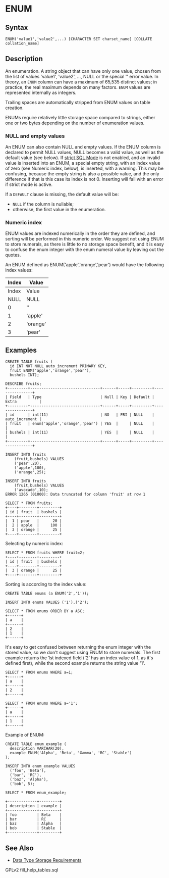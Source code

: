 
# ENUM

## Syntax


```
ENUM('value1','value2',...) [CHARACTER SET charset_name] [COLLATE collation_name]
```


## Description


An enumeration. A string object that can have only one value, chosen
from the list of values 'value1', 'value2', ..., NULL or the special 
'' error value. In theory, an `ENUM` column can have a maximum of 65,535 distinct
values; in practice, the real maximum depends on many factors. `ENUM` values are represented internally as integers.


Trailing spaces are automatically stripped from ENUM values on table creation.


ENUMs require relatively little storage space compared to strings, either one or two bytes depending on the number of enumeration values.


### NULL and empty values


An ENUM can also contain NULL and empty values. If the ENUM column is declared to permit NULL values, NULL becomes a valid value, as well as the default value (see below). If [strict SQL Mode](../../../server-management/variables-and-modes/sql-mode.md) is not enabled, and an invalid value is inserted into an ENUM, a special empty string, with an index value of zero (see Numeric index, below), is inserted, with a warning. This may be confusing, because the empty string is also a possible value, and the only difference if that is this case its index is not 0. Inserting will fail with an error if strict mode is active.


If a `DEFAULT` clause is missing, the default value will be:


* `NULL` if the column is nullable;
* otherwise, the first value in the enumeration.


### Numeric index


ENUM values are indexed numerically in the order they are defined, and sorting will be performed in this numeric order. We suggest not using ENUM to store numerals, as there is little to no storage space benefit, and it is easy to confuse the enum integer with the enum numeral value by leaving out the quotes.


An ENUM defined as ENUM('apple','orange','pear') would have the following index values:



| Index | Value |
| --- | --- |
| Index | Value |
| NULL | NULL |
| 0 | '' |
| 1 | 'apple' |
| 2 | 'orange' |
| 3 | 'pear' |



## Examples


```
CREATE TABLE fruits (
  id INT NOT NULL auto_increment PRIMARY KEY,
  fruit ENUM('apple','orange','pear'),
  bushels INT);

DESCRIBE fruits;
+---------+-------------------------------+------+-----+---------+----------------+
| Field   | Type                          | Null | Key | Default | Extra          |
+---------+-------------------------------+------+-----+---------+----------------+
| id      | int(11)                       | NO   | PRI | NULL    | auto_increment |
| fruit   | enum('apple','orange','pear') | YES  |     | NULL    |                |
| bushels | int(11)                       | YES  |     | NULL    |                |
+---------+-------------------------------+------+-----+---------+----------------+

INSERT INTO fruits
    (fruit,bushels) VALUES
    ('pear',20),
    ('apple',100),
    ('orange',25);

INSERT INTO fruits
    (fruit,bushels) VALUES
    ('avocado',10);
ERROR 1265 (01000): Data truncated for column 'fruit' at row 1

SELECT * FROM fruits;
+----+--------+---------+
| id | fruit  | bushels |
+----+--------+---------+
|  1 | pear   |      20 |
|  2 | apple  |     100 |
|  3 | orange |      25 |
+----+--------+---------+
```

Selecting by numeric index:


```
SELECT * FROM fruits WHERE fruit=2;
+----+--------+---------+
| id | fruit  | bushels |
+----+--------+---------+
|  3 | orange |      25 |
+----+--------+---------+
```

Sorting is according to the index value:


```
CREATE TABLE enums (a ENUM('2','1'));

INSERT INTO enums VALUES ('1'),('2');

SELECT * FROM enums ORDER BY a ASC;
+------+
| a    |
+------+
| 2    |
| 1    |
+------+
```

It's easy to get confused between returning the enum integer with the stored value, so we don't suggest using ENUM to store numerals. The first example returns the 1st indexed field ('2' has an index value of 1, as it's defined first), while the second example returns the string value '1'.


```
SELECT * FROM enums WHERE a=1;
+------+
| a    |
+------+
| 2    |
+------+

SELECT * FROM enums WHERE a='1';
+------+
| a    |
+------+
| 1    |
+------+
```

Example of ENUM:


```
CREATE TABLE enum_example (
  description VARCHAR(20),
  example ENUM('Alpha', 'Beta', 'Gamma', 'RC', 'Stable')
);
```

```
INSERT INTO enum_example VALUES
  ('foo', 'Beta'),
  ('bar', 'RC'),
  ('baz', 'Alpha'),
  ('bob', 5);
```

```
SELECT * FROM enum_example;

+-------------+---------+
| description | example |
+-------------+---------+
| foo         | Beta    |
| bar         | RC      |
| baz         | Alpha   |
| bob         | Stable  |
+-------------+---------+
```

## See Also


* [Data Type Storage Requirements](../data-type-storage-requirements.md)


GPLv2 fill_help_tables.sql

